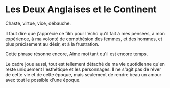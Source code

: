 # Les Deux Anglaises et le Continent

Chaste, virtue, vice, débauche.
  
Il faut dire que j'apprécie ce film pour l'écho qu'il fait à mes pensées, à mon expérience, à ma volonté de compthésion des femmes, et des hommes, et plus précisement au désir, et à la frustration.

Cette phrase résonne encore, Aime moi tant qu'il est encore temps.

Le cadre joue aussi, tout est tellement détaché de ma vie quotidienne qu'en reste uniquement l'esthétique et les personnages. Il ne s'agit pas de rêver de cette vie et de cette époque, mais seulement de rendre beau un amour avec tout le possible d'une époque.
